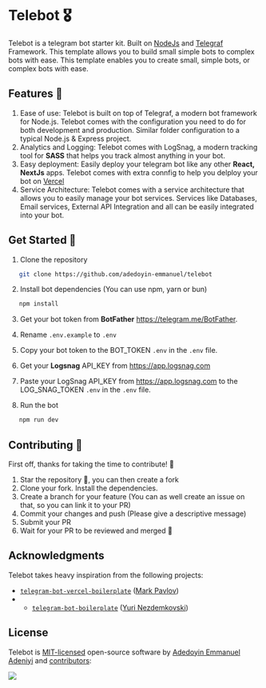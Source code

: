 # Telebot 🎖️

Telebot is a telegram bot starter kit. Built on [NodeJs](https://nodejs.org) and [Telegraf](https://telegraf.js.org) Framework. This template allows you to build small simple bots to complex bots with ease. This template enables you to create small, simple bots, or complex bots with ease.

## Features 👜

1. Ease of use: Telebot is built on top of Telegraf, a modern bot framework for Node.js. Telebot comes with the configuration you need to do for both development and production. Similar folder configuration to a typical Node.js & Express project.
2. Analytics and Logging: Telebot comes with LogSnag, a modern tracking tool for **SASS** that helps you track almost anything in your bot.
3. Easy deployment: Easily deploy your telegram bot like any other **React, NextJs** apps. Telebot comes with extra connfig to help you delploy your bot on [Vercel](https://vercel.com)
4. Service Architecture: Telebot comes with a service architecture that allows you to easily manage your bot services. Services like Databases, Email services, External API Integration and all can be easily integrated into your bot.

## Get Started 🏃

1. Clone the repository

```bash
   git clone https://github.com/adedoyin-emmanuel/telebot
```

2. Install bot dependencies (You can use npm, yarn or bun)

```bash
   npm install

```

3. Get your bot token from **BotFather** <https://telegram.me/BotFather>.

4. Rename `.env.example` to `.env`

5. Copy your bot token to the BOT_TOKEN `.env` in the `.env` file.

6. Get your **Logsnag** API_KEY from <https://app.logsnag.com>

7. Paste your LogSnag API_KEY from <https://app.logsnag.com> to the LOG_SNAG_TOKEN `.env` in the `.env` file.

8. Run the bot

```bash
   npm run dev
```

## Contributing 🤝

First off, thanks for taking the time to contribute! 🎉

1. Star the repository 🌟, you can then create a fork
2. Clone your fork. Install the dependencies.
3. Create a branch for your feature (You can as well create an issue on that, so you can link it to your PR)
4. Commit your changes and push (Please give a descriptive message)
5. Submit your PR
6. Wait for your PR to be reviewed and merged 🚀

## Acknowledgments

Telebot takes heavy inspiration from the following projects:

- [`telegram-bot-vercel-boilerplate`](https://github.com/sollidy/telegram-bot-vercel-boilerplate) ([Mark Pavlov](https://github.com/sollidy))
- - [`telegram-bot-boilerplate`](https://github.com/nezdemkovski/telegram-bot-boilerplate) ([Yuri Nezdemkovski](https://github.com/nezdemkovski))

## License

Telebot is [MIT-licensed](LICENSE) open-source software by [Adedoyin Emmanuel Adeniyi](https://github.com/adedoyin-emmanuel) and [contributors](https://github.com/adedoyin-emmanuel/telebot/graphs/contributors):

<a href="https://github.com/Adedoyin-Emmanuel/telebot">
  <img src="https://contrib.rocks/image?repo=adedoyin-emmanuel/telebot" />
</a>
